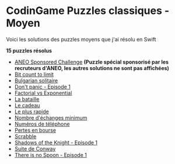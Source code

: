 # CodinGame Puzzles classiques - Moyen

Voici les solutions des puzzles moyens que j'ai résolu en Swift

 **15 puzzles résolus**
- [ANEO Sponsored Challenge](https://github.com/Kous92/CodinGame-Swift-FR-/tree/main/Puzzles%20classiques/Moyen/ANEO%20Sponsored%20Challenge) **(Puzzle spécial sponsorisé par les recruteurs d'ANEO, les autres solutions ne sont pas affichées)**
- [Bit count to limit](https://github.com/Kous92/CodinGame-Swift-FR-/blob/main/Puzzles%20classiques/Moyen/Bit%20count%20to%20limit)
- [Bulgarian solitaire](https://github.com/Kous92/CodinGame-Swift-FR-/blob/main/Puzzles%20classiques/Moyen/Bulgarian%20solitaire)
- [Don't panic - Episode 1](https://github.com/Kous92/CodinGame-Swift-FR-/tree/main/Puzzles%20classiques/Moyen/Don't%20panic%20-%20Episode%201)
- [Factorial vs Exponential](https://github.com/Kous92/CodinGame-Swift-FR-/tree/main/Puzzles%20classiques/Moyen/Factorial%20vs%20Exponential)
- [La bataille](https://github.com/Kous92/CodinGame-Swift-FR-/tree/main/Puzzles%20classiques/Moyen/La%20bataille)
- [Le cadeau](https://github.com/Kous92/CodinGame-Swift-FR-/tree/main/Puzzles%20classiques/Moyen/Le%20cadeau)
- [Le plus rapide](https://github.com/Kous92/CodinGame-Swift-FR-/tree/main/Puzzles%20classiques/Moyen/Le%20plus%20rapide)
- [Nombre d'échanges minimum](https://github.com/Kous92/CodinGame-Swift-FR-/tree/main/Puzzles%20classiques/Moyen/Nombre%20d%27%C3%A9changes%20minimum)
- [Numéros de téléphone](https://github.com/Kous92/CodinGame-Swift-FR-/tree/main/Puzzles%20classiques/Moyen/Num%C3%A9ros%20de%20t%C3%A9l%C3%A9phone)
- [Pertes en bourse](https://github.com/Kous92/CodinGame-Swift-FR-/tree/main/Puzzles%20classiques/Moyen/Pertes%20en%20bourse)
- [Scrabble](https://github.com/Kous92/CodinGame-Swift-FR-/tree/main/Puzzles%20classiques/Moyen/Scrabble)
- [Shadows of the Knight - Episode 1](https://github.com/Kous92/CodinGame-Swift-FR-/tree/main/Puzzles%20classiques/Moyen/Shadows%20of%20the%20Knight%20-%20Episode%201)
- [Suite de Conway](https://github.com/Kous92/CodinGame-Swift-FR-/tree/main/Puzzles%20classiques/Moyen/Suite%20de%20Conway)
- [There is no Spoon - Episode 1](https://github.com/Kous92/CodinGame-Swift-FR-/tree/main/Puzzles%20classiques/Moyen/There%20is%20no%20Spoon%20-%20Episode%201)